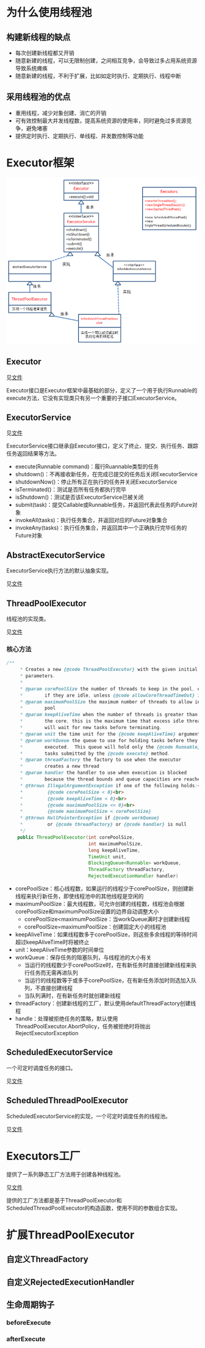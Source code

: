 # 为什么使用线程池

## 构建新线程的缺点

- 每次创建新线程都又开销 
- 随意新建的线程，可以无限制创建，之间相互竞争，会导致过多占用系统资源导致系统瘫痪
- 随意新建的线程，不利于扩展，比如如定时执行、定期执行、线程中断

## 采用线程池的优点

- 重用线程，减少对象创建、消亡的开销
- 可有效控制最大并发线程数，提高系统资源的使用率，同时避免过多资源竞争，避免堵塞
- 提供定时执行、定期执行、单线程、并发数控制等功能

# Executor框架

![](res\1.png)

## Executor

见[文件](res/Executor.java)

Executor接口是Executor框架中最基础的部分，定义了一个用于执行Runnable的execute方法，它没有实现类只有另一个重要的子接口ExecutorService。

## ExecutorService

见[文件](res/ExecutorService.java)

ExecutorService接口继承自Executor接口，定义了终止、提交、执行任务、跟踪任务返回结果等方法。

- execute(Runnable command)：履行Ruannable类型的任务
- shutdown()：不再接收新任务，在完成已提交的任务后关闭ExecutorService
- shutdownNow()：停止所有正在执行的任务并关闭ExecutorService
- isTerminated()：测试是否所有任务都执行完毕
- isShutdown()：测试是否该ExecutorService已被关闭
- submit(task)：提交Callable或Runnable任务，并返回代表此任务的Future对象
- invokeAll(tasks)：执行任务集合，并返回对应的Future对象集合
- invokeAny(tasks)：执行任务集合，并返回其中一个正确执行完毕任务的Future对象

## AbstractExecutorService

ExecutorService执行方法的默认抽象实现。

见[文件](res/AbstractExecutorService.java)

## ThreadPoolExecutor

线程池的实现类。

见[文件](res/ThreadPoolExecutor.java)

### 核心方法

```java
/**
     * Creates a new {@code ThreadPoolExecutor} with the given initial
     * parameters.
     *
     * @param corePoolSize the number of threads to keep in the pool, even
     *        if they are idle, unless {@code allowCoreThreadTimeOut} is set
     * @param maximumPoolSize the maximum number of threads to allow in the
     *        pool
     * @param keepAliveTime when the number of threads is greater than
     *        the core, this is the maximum time that excess idle threads
     *        will wait for new tasks before terminating.
     * @param unit the time unit for the {@code keepAliveTime} argument
     * @param workQueue the queue to use for holding tasks before they are
     *        executed.  This queue will hold only the {@code Runnable}
     *        tasks submitted by the {@code execute} method.
     * @param threadFactory the factory to use when the executor
     *        creates a new thread
     * @param handler the handler to use when execution is blocked
     *        because the thread bounds and queue capacities are reached
     * @throws IllegalArgumentException if one of the following holds:<br>
     *         {@code corePoolSize < 0}<br>
     *         {@code keepAliveTime < 0}<br>
     *         {@code maximumPoolSize <= 0}<br>
     *         {@code maximumPoolSize < corePoolSize}
     * @throws NullPointerException if {@code workQueue}
     *         or {@code threadFactory} or {@code handler} is null
     */
    public ThreadPoolExecutor(int corePoolSize,
                              int maximumPoolSize,
                              long keepAliveTime,
                              TimeUnit unit,
                              BlockingQueue<Runnable> workQueue,
                              ThreadFactory threadFactory,
                              RejectedExecutionHandler handler) 
```

- corePoolSize：核心线程数，如果运行的线程少于corePoolSize，则创建新线程来执行新任务，即使线程池中的其他线程是空闲的
- maximumPoolSize：最大线程数，可允许创建的线程数，线程池会根据corePoolSize和maximumPoolSize设置的边界自动调整大小
  - corePoolSize<maximumPoolSize：当workQueue满时才创建新线程
  - corePoolSize=maximumPoolSize：创建固定大小的线程池
- keepAliveTime：如果线程数多于corePoolSize，则这些多余线程的等待时间超过keepAliveTime时将被终止
- unit：keepAliveTime参数的时间单位
- workQueue：保存任务的阻塞队列，与线程池的大小有关
  - 当运行的线程数少于corePoolSize时，在有新任务时直接创建新线程来执行任务而无需再进队列
  - 当运行的线程数等于或多于corePoolSize，在有新任务添加时则选加入队列，不直接创建线程
  - 当队列满时，在有新任务时就创建新线程
- threadFactory：创建新线程的工厂，默认使用defaultThreadFactory创建线程
- handle：处理被拒绝任务的策略，默认使用ThreadPoolExecutor.AbortPolicy，任务被拒绝时将抛出RejectExecutorException

## ScheduledExecutorService

一个可定时调度任务的接口。

见[文件](res/ScheduledExecutorService.java)

## ScheduledThreadPoolExecutor

ScheduledExecutorService的实现，一个可定时调度任务的线程池。

见[文件](res/ScheduledThreadPoolExecutor.java)

# Executors工厂

提供了一系列静态工厂方法用于创建各种线程池。

见[文件](res/Executors.java)

提供的工厂方法都是基于ThreadPoolExecutor和ScheduledThreadPoolExecutor的构造函数，使用不同的参数组合实现。

# 扩展ThreadPoolExecutor

## 自定义ThreadFactory

## 自定义RejectedExecutionHandler

## 生命周期钩子

### beforeExecute

### afterExecute

